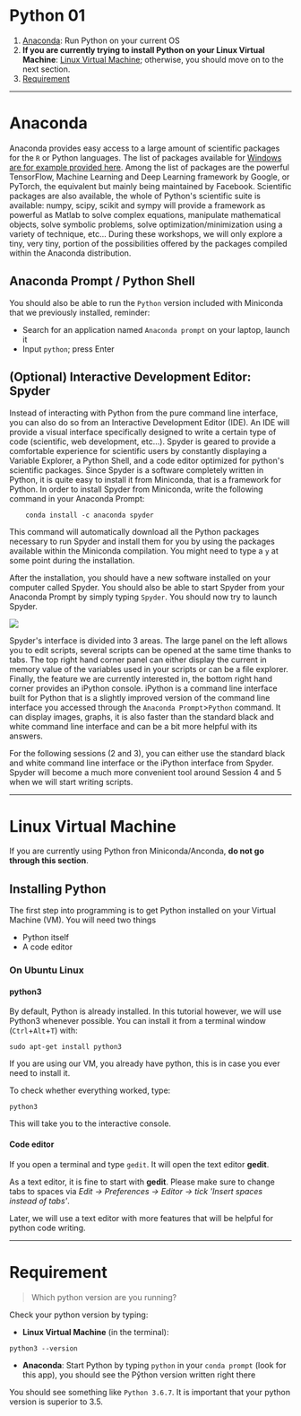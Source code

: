 
# Python 01

1. [Anaconda](#Anaconda): Run Python on your current OS
2. **If you are currently trying to install Python on your Linux Virtual Machine**: [Linux Virtual Machine](#LinuxVirtualMachine); otherwise, you should move on to the next section. 
3. [Requirement](#Requirement)



---

# Anaconda

Anaconda provides easy access to a large amount of scientific packages for the `R` or Python languages. The list of packages available for [Windows are for example provided here](https://docs.anaconda.com/anaconda/packages/py3.6_win-64/). Among the list of packages are the powerful TensorFlow, Machine Learning and Deep Learning framework by Google, or PyTorch, the equivalent but mainly being maintained by Facebook. Scientific packages are also available, the whole of Python's scientific suite is available: numpy, scipy, scikit and sympy will provide a framework as powerful as Matlab to solve complex equations, manipulate mathematical objects, solve symbolic problems, solve optimization/minimization using a variety of technique, etc... During these workshops, we will only explore a tiny, very tiny, portion of the possibilities offered by the packages compiled within the Anaconda distribution. 

## Anaconda Prompt / Python Shell

You should also be able to run the `Python` version included with Miniconda that we previously installed, reminder:
* Search for an application named `Anaconda prompt` on your laptop, launch it
* Input `python`; press Enter


## (Optional) Interactive Development Editor: Spyder

Instead of interacting with Python from the pure command line interface, you can also do so from an Interactive Development Editor (IDE). An IDE will provide a visual interface specifically designed to write a certain type of code (scientific, web development, etc...). Spyder is geared to provide a comfortable experience for scientific users by constantly displaying a Variable Explorer, a Python Shell, and a code editor optimized for python's scientific packages. Since Spyder is a software completely written in Python, it is quite easy to install it from Miniconda, that is a framework for Python.
In order to install Spyder from Miniconda, write the following command in your Anaconda Prompt:
```
    conda install -c anaconda spyder
```
This command will automatically download all the Python packages necessary to run Spyder and install them for you by using the packages available within the Miniconda compilation. You might need to type a `y` at some point during the installation.

After the installation, you should have a new software installed on your computer called Spyder. You should also be able to start Spyder from your Anaconda Prompt by simply typing `Spyder`.
You should now try to launch Spyder.

[<img src="https://i.postimg.cc/Cxpj2bnP/Python-Spyder-Initial-Screen.png
">](https://i.postimg.cc/Cxpj2bnP/Python-Spyder-Initial-Screen.png)

Spyder's interface is divided into 3 areas. The large panel on the left allows you to edit scripts, several scripts can be opened at the same time thanks to tabs. The top right hand corner panel can either display the current in memory value of the variables used in your scripts or can be a file explorer. Finally, the feature we are currently interested in, the bottom right hand corner provides an iPython console. iPython is a command line interface built for Python that is a slightly improved version of the command line interface you accessed through the `Anaconda Prompt`>`Python` command. It can display images, graphs, it is also faster than the standard black and white command line interface and can be a bit more helpful with its answers.

For the following sessions (2 and 3), you can either use the standard black and white command line interface or the iPython interface from Spyder. Spyder will become a much more convenient tool around Session 4 and 5 when we will start writing scripts.

---

# Linux Virtual Machine

If you are currently using Python fron Miniconda/Anconda, **do not go through this section**.

## Installing Python

The first step into programming is to get Python installed on your Virtual Machine (VM). You will need two things

* Python itself
* A code editor

### On Ubuntu Linux

#### python3

By default, Python is already installed. In this tutorial however, we will use Python3 whenever possible. You can install it from a terminal window (`Ctrl`+`Alt`+`T`) with: 

    sudo apt-get install python3

If you are using our VM, you already have python, this is in case you ever need to install it.

To check whether everything worked, type:

    python3

This will take you to the interactive console.

#### Code editor

If you open a terminal and type `gedit`. It will open the text editor **gedit**.

As a text editor, it is fine to start with **gedit**. Please make sure to change tabs to spaces via *Edit -> Preferences -> Editor -> tick 'Insert spaces instead of tabs'*.

Later, we will use a text editor with more features that will be helpful for python code writing.

---

# Requirement

> Which python version are you running?


Check your python version by typing:

* **Linux Virtual Machine** (in the terminal): 
```
python3 --version
```
* **Anaconda**: Start Python by typing `python` in your `conda prompt` (look for this app), you should see the Pŷthon version written right there

You should see something like `Python 3.6.7`.
It is important that your python version is superior to 3.5.